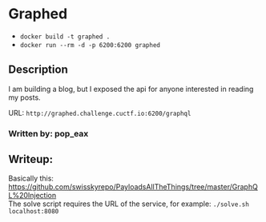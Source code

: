 # Graphed
 * `docker build -t graphed .`
 * `docker run --rm -d -p 6200:6200 graphed`

## Description
I am building a blog, but I exposed the api for anyone interested in reading my posts.

URL: `http://graphed.challenge.cuctf.io:6200/graphql`

### Written by: pop_eax

## Writeup:
Basically this: https://github.com/swisskyrepo/PayloadsAllTheThings/tree/master/GraphQL%20Injection  
The solve script requires the URL of the service, for example: `./solve.sh localhost:8080`

